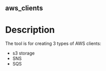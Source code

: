 ## aws_clients
# Description
The tool is for creating 3 types of AWS clients:
 - s3 storage
 - SNS
 - SQS
